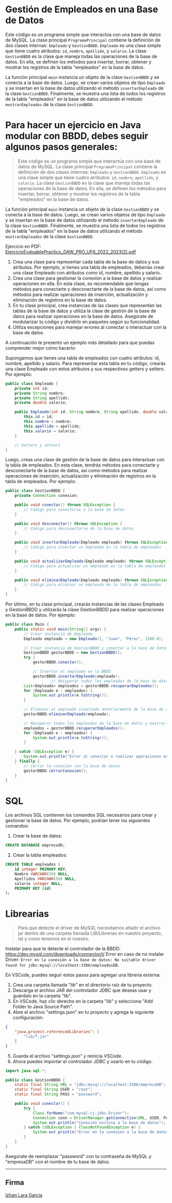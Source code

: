 # Gestión de Empleados en una Base de Datos

Este código es un programa simple que interactúa con una base de datos de MySQL. La clase principal `ProgramaPrincipal` contiene la definición de dos clases internas: `Empleado` y `GestionBBDD`. `Empleado` es una clase simple que tiene cuatro atributos: `id`, `nombre`, `apellido`, y `salario`. La clase `GestionBBDD` es la clase que maneja todas las operaciones de la base de datos. En ella, se definen los métodos para insertar, borrar, obtener y mostrar los registros de la tabla "empleados" en la base de datos. 

La función principal `main` instancia un objeto de la clase `GestionBBDD` y se conecta a la base de datos. Luego, se crean varios objetos de tipo `Empleado` y se insertan en la base de datos utilizando el método `insertarEmpleado` de la clase `GestionBBDD`. Finalmente, se muestra una lista de todos los registros de la tabla "empleados" en la base de datos utilizando el método `mostrarEmpleados` de la clase `GestionBBDD`.

# Para hacer un ejercicio en Java modular con BBDD, debes seguir algunos pasos generales:

> Este código es un programa simple que interactúa con una base de datos de MySQL. La clase principal `ProgramaPrincipal` contiene la definición de dos clases internas: `Empleado` y `GestionBBDD`. `Empleado` es una clase simple que tiene cuatro atributos: `id`, `nombre`, `apellido`, y `salario`. La clase `GestionBBDD` es la clase que maneja todas las operaciones de la base de datos. En ella, se definen los métodos para insertar, borrar, obtener y mostrar los registros de la tabla "empleados" en la base de datos. 

La función principal `main` instancia un objeto de la clase `GestionBBDD` y se conecta a la base de datos. Luego, se crean varios objetos de tipo `Empleado` y se insertan en la base de datos utilizando el método `insertarEmpleado` de la clase `GestionBBDD`. Finalmente, se muestra una lista de todos los registros de la tabla "empleados" en la base de datos utilizando el método `mostrarEmpleados` de la clase `GestionBBDD`.


Ejercicio en PDF: [EjercicioEvaluablePractico_DAW_PRO_UF6_2022_2023(2).pdf](EjercicioEvaluablePractico_DAW_PRO_UF6_2022_2023(2).pdf)

1. Crea una clase para representar cada tabla de la base de datos y sus atributos. Por ejemplo, si tienes una tabla de empleados, deberías crear una clase Empleado con atributos como id, nombre, apellido y salario.
2. Crea una clase para gestionar la conexión a la base de datos y realizar operaciones en ella. En esta clase, es recomendable que tengas métodos para conectarte y desconectarte de la base de datos, así como métodos para realizar operaciones de inserción, actualización y eliminación de registros en la base de datos.
3. En tu clase principal, crea instancias de las clases que representan las tablas de la base de datos y utiliza la clase de gestión de la base de datos para realizar operaciones en la base de datos. Asegúrate de modularizar tu código y dividirlo en paquetes según su funcionalidad.
4. Utiliza excepciones para manejar errores al conectar o interactuar con la base de datos.

A continuación te presento un ejemplo más detallado para que puedas comprender mejor cómo hacerlo:

Supongamos que tienes una tabla de empleados con cuatro atributos: id, nombre, apellido y salario. Para representar esta tabla en tu código, crearás una clase Empleado con estos atributos y sus respectivos getters y setters. Por ejemplo:

``` java
public class Empleado {
    private int id;
    private String nombre;
    private String apellido;
    private double salario;

    public Empleado(int id, String nombre, String apellido, double salario) {
        this.id = id;
        this.nombre = nombre;
        this.apellido = apellido;
        this.salario = salario;
    }

    // Getters y setters
}
```
Luego, creas una clase de gestión de la base de datos para interactuar con la tabla de empleados. En esta clase, tendrás métodos para conectarte y desconectarte de la base de datos, así como métodos para realizar operaciones de inserción, actualización y eliminación de registros en la tabla de empleados. Por ejemplo:

```` java
public class GestionBBDD {
    private Connection conexion;

    public void conectar() throws SQLException {
        // Código para conectarse a la base de datos
    }

    public void desconectar() throws SQLException {
        // Código para desconectarse de la base de datos
    }

    public void insertarEmpleado(Empleado empleado) throws SQLException {
        // Código para insertar un empleado en la tabla de empleados
    }

    public void actualizarEmpleado(Empleado empleado) throws SQLException {
        // Código para actualizar un empleado en la tabla de empleados
    }

    public void eliminarEmpleado(Empleado empleado) throws SQLException {
        // Código para eliminar un empleado de la tabla de empleados
    }
}
````

Por último, en tu clase principal, crearás instancias de las clases Empleado y GestionBBDD y utilizarás la clase GestionBBDD para realizar operaciones en la base de datos. Por ejemplo:

```` java
public class Main {
    public static void main(String[] args) {
        // Crear instancia de Empleado
        Empleado empleado = new Empleado(1, "Juan", "Pérez", 1500.0);

        // Crear instancia de GestionBBDD y conectar a la base de datos
        GestionBBDD gestorBBDD = new GestionBBDD();
        try {
            gestorBBDD.conectar();

            // Insertar el empleado en la BBDD
            gestorBBDD.insertarEmpleado(empleado);
                    // Recuperar todos los empleados de la base de datos y mostrarlos por consola
        List<Empleado> empleados = gestorBBDD.recuperarEmpleados();
        for (Empleado e : empleados) {
            System.out.println(e.toString());
        }

        // Eliminar el empleado insertado anteriormente de la base de datos
        gestorBBDD.eliminarEmpleado(empleado);

        // Recuperar todos los empleados de la base de datos y mostrarlos por consola
        empleados = gestorBBDD.recuperarEmpleados();
        for (Empleado e : empleados) {
            System.out.println(e.toString());
        }

    } catch (SQLException e) {
        System.out.println("Error al conectar o realizar operaciones en la base de datos: " + e.getMessage());
    } finally {
        // Cerrar la conexión con la base de datos
        gestorBBDD.cerrarConexion();
    }
}
````


# SQL

Los archivos SQL contienen los comandos SQL necesarios para crear y gestionar la base de datos. Por ejemplo, podrían tener los siguientes comandos:

1. Crear la base de datos:

```` sql
CREATE DATABASE empresadb;
````

2. Crear la tabla empleados:
````sql
CREATE TABLE empleados (
    id integer PRIMARY KEY,
    Nombre VARCHAR(50) NULL,
    Apellidos VARCHAR(50) NULL,
    salario integer NULL,
    PRIMARY KEY (id)
);
````


# Librearias

> Para que detecte el driver de MySQL necesitamos añadir el archivo jar dentro de una carpeta llamada LIB/Librerias en nuestro proyecto, tal y como tenemos en el nuestro. 

Instalar para que te detecte el controlador de la BBDD: https://dev.mysql.com/downloads/connector/j/
Error en caso de no instalar Driver: `Error en la conexión a la base de datos: No suitable driver found for jdbc:mysql://localhost:3306/empleadosDB`.

En VSCode, puedes seguir estos pasos para agregar una librería externa:

1. Crea una carpeta llamada "lib" en el directorio raíz de tu proyecto.
2. Descarga el archivo JAR del controlador JDBC que deseas usar y guárdalo en la carpeta "lib".
3. En VSCode, haz clic derecho en la carpeta "lib" y selecciona "Add Folder to Java Source Path".
4. Abre el archivo "settings.json" en tu proyecto y agrega la siguiente configuración:

```json
{
    "java.project.referencedLibraries": [
        "lib/*.jar"
    ]
}
```

5. Guarda el archivo "settings.json" y reinicia VSCode.
6. Ahora puedes importar el controlador JDBC y usarlo en tu código.

``` java
import java.sql.*;

public class GestionBBDD {
    static final String URL = "jdbc:mysql://localhost:3306/empresaDB";
    static final String USER = "root";
    static final String PASS = "password";

    public void conectar() {
        try {
            Class.forName("com.mysql.cj.jdbc.Driver");
            Connection conn = DriverManager.getConnection(URL, USER, PASS);
            System.out.println("Conexión exitosa a la base de datos");
        } catch (SQLException | ClassNotFoundException e) {
            System.out.println("Error en la conexión a la base de datos: " + e.getMessage());
        }
    }
}
``` 

Asegúrate de reemplazar "password" con tu contraseña de MySQL y "empresaDB" con el nombre de tu base de datos.

---
## Firma

[Izhan Lara Garcia](https://github.com/izhanlaraagarcia)
